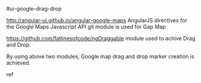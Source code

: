 #ui-google-drag-drop

http://angular-ui.github.io/angular-google-maps AngularJS directives for the Google Maps Javascript API git module is used for Gap Map

https://github.com/fatlinesofcode/ngDraggable module used to achive Drag and Drop.

By using above two modules, Google map drag and drop marker creation is achieved. 


ref


